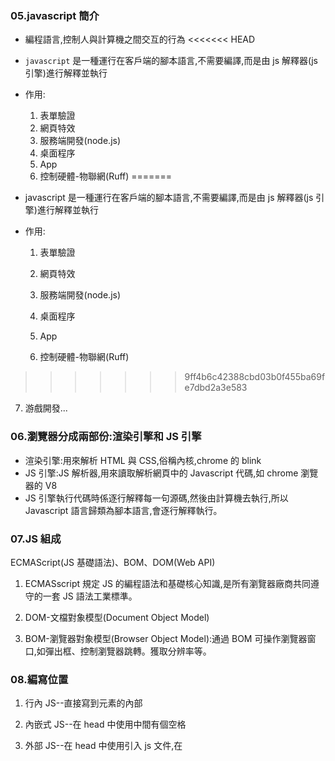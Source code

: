 ### 05.javascript 簡介

- 編程語言,控制人與計算機之間交互的行為
<<<<<<< HEAD
- `javascript` 是一種運行在客戶端的腳本語言,不需要編譯,而是由 js 解釋器(js 引擎)進行解釋並執行
- 作用: 
  1. 表單驗證 
  2. 網頁特效 
  3. 服務端開發(node.js) 
  4. 桌面程序
  5. App 
  6. 控制硬體-物聯網(Ruff) 
=======

- javascript 是一種運行在客戶端的腳本語言,不需要編譯,而是由 js 解釋器(js 引擎)進行解釋並執行

- 作用:

  1. 表單驗證

  2. 網頁特效

  3. 服務端開發(node.js)

  4. 桌面程序

  5. App

  6. 控制硬體-物聯網(Ruff)

>>>>>>> 9ff4b6c42388cbd03b0f455ba69fe7dbd2a3e583
  7. 游戲開發...

### 06.瀏覽器分成兩部份:渲染引擎和 JS 引擎

- 渲染引擎:用來解析 HTML 與 CSS,俗稱內核,chrome 的 blink
- JS 引擎:JS 解析器,用來讀取解析網頁中的 Javascript 代碼,如 chrome 瀏覽器的 V8
- JS 引擎執行代碼時係逐行解釋每一句源碼,然後由計算機去執行,所以 Javascript 語言歸類為腳本語言,會逐行解釋執行。

### 07.JS 組成

ECMAScript(JS 基礎語法)、BOM、DOM(Web API)

1. ECMASscript 規定 JS 的編程語法和基礎核心知識,是所有瀏覽器廠商共同遵守的一套 JS 語法工業標準。

2. DOM-文檔對象模型(Document Object Model)

3. BOM-瀏覽器對象模型(Browser Object Model):通過 BOM 可操作瀏覽器窗口,如彈出框、控制瀏覽器跳轉。獲取分辨率等。

### 08.編寫位置

1. 行內 JS--直接寫到元素的內部
2. 內嵌式 JS--在 head 中使用<script></script>中間有個空格

3. 外部 JS--在 head 中使用<script src="demo.js"></script>引入 js 文件,在<script>之間不可再寫代碼

### 09.注釋

    //單行注釋  ctrl+/
    /* 多行注釋 */   ctrl+shift+/

### 10.輸入輸出框

- `prompt('請輸入1-10數字')` ->輸入框
- `console.log()` ->輸出到控制台
- `alert()` ->彈出框

### 12.變量

- 變量用於存放數據的容器,通常通過變量名來獲取數據,甚至數據可以修改,本質上是程序在內存中開闢一塊用來存放數據的空間

- 使用步驟:

  1. 使用`var`聲明變量 var 變量名 ->在內存中開闢一個空間

  2. 賦值 `name=10;`

- 變量初始化:聲明變量同時賦值 `var myName=10;`

### 16.變量語法擴展

1. 更新變量:一個變量被重新賦值後,它原有的值就會被覆蓋掉,變量值會以最後一個賦值為準

2. 同時聲明多個變量:每個變量之間以逗號隔開 var age=18,myname='coca';

3. 只聲明不賦值:結果為 undefined(未定義)

4. 未聲明且不賦值:結果是報錯

5. 不聲明直接賦值:成為全局變量

### 17.變量命名規範

1. 區分大小寫,不可以數字開頭,不可使用關鍵字或保留字

2. 變量名可見名思義,以駝峰命名法開頭小寫後面單詞的首字母大寫

3. 可使用英文字母,數字、下劃線、美元符$

### 18.交換變量值

    利用空的臨時變量(temp)

### 21.數據類型簡介

- js 是一種弱類型語言,意味著不用提前聲明變量的類型,在程序運行過程中,根據等號右邊的值的類型來確認。
- js 屬於動態語言,變量的數據類型是可以變化的,相同的變量可作不同類型的轉換,以最後一個賦值為主。

### 22.數據類型分類

- 基本數據類型:Number、Boolean、String、Null、Underfined
- 複合數據類型:Object
- 八進制 --> 0~7
- 十六進制 -->0~9 a~f 0x
- 數字型的最大值 Number.MAX\*VALUE
- 數字型的最小值 Number.MIN_VALUE
- 無窮大 -->Infinity
- 無窮小 -->-Infinity
- NAN -->非數字

### 23.isNaN()

- 通常用來驗證用戶輸入值是否為數字型
- isNaN()-->用來判斷值是否為非數字
  true:是非數字
  false:是數字

### 24.字符串 String

- 加單引號或雙引號者,嵌套時外雙內單
- 轉義字符 用\開頭 ex-->\n:換行 \\:斜摃\ \b:空格 \t:tab 縮進

### 26.字符串長度與拼接

- 檢查並獲取字符串長度時,使用 length 屬性
  `ex: var str='my name is andy';`
  `console.log(str.length); //15`
- 字符串拼接:使用+進行拼接,字符串+任何類型=拼接之後的新字符串,任何數據類型與字符串相加時為字符串拼接
- "+"號口訣:數值相加,字符相連
- 變量和字符串相連的口訣-->引引加加

### 29.布林 Boolean 型

- 有兩個值:true(真)和 false(假)
- true 参與加法運算時當 1 來看、false 参與加法運算當 0 來看
- 如果一個變量聲明未赋值,就是 undefined 未定義數據類型, undefined 和數字相加,最後的结果是 NaN
- null 空值

### 30.獲取數據類型

- 使用 typeof 檢查數據類型 `console.log(typeof null) //object`
- 使用 prompt()取出來的值是字符串類型,如要數值運算時需執行數據類型轉換

### 31.字面量(常量、常數)

字面量:固定值的表示法

- 數字字面量:8,9,10
- 字符串字面量:'程序員','前端'
- 布林字面量:true、false

### 32.數據類型轉換:將一種數據類型的變量轉換成另一種數據類型,方便後續操作使用

- 轉成字符串類型

  1. toString()-->變量.toString()

  2. String()-->函數 String(變量)

  3. 加號拼接字符串-->變量+''(空字符串)-->隱式轉換

- 轉成數值類型

  1. parseInt(變量) (函數)-->將 string 類型轉成整數數值類型(取整,不會四捨五入進位,由左往右取,遇非數值時就停止)

  2. parseFloat(string) (函數)-->將 string 類型轉成整數或浮點數數值類型(取整或取小數點)

  3. Number(變量)強制類型轉換 (函數)-->將 string 類型轉成數值類型

  4. js 隠式轉換(- \* /)-->利用運算式進行隠式轉換為數值 (-0 \_1 /1)

  - `console.log('12' - 0); // 12`
  - `console.log('123' - '120');`
  - `console.log('123' * 1);`

- 轉成 Boolean()
  使用 Boolean()函數,'' 0 NaN null undefind -->均轉成 false 其餘值均轉成 true

### 38.解釋型語言與編譯型語言

Java 為編譯型語言,會整個編譯後產生新的文件;Javascript 為解釋型語言,逐行解釋並立即執行

### 42.運算符(操作符):用來實現賦值、比較和執行算運算等功能的符號

- 包括算術 比較 邏輯 賦值 遞增(減)
- 不要直接使用浮點數作為比較判斷是否相等-->浮點數會有精確度問題
- 整除-->使用%取餘

### 43-47.表逹式與返回值

- 表逹式:由數字,運算符,變量等組成的式子
- 返回值:將右邉表逹式運算結果返回給左邉的變量,所有表逹式均會有一個結果返回給我們,稱之為返回值

### 44.遞增遞減

- ++變量-->前置自增(先自增,後返回值)
- 變量++-->後置自增(先返回原值,後自增)
- 前置自增和後置自增如果單獨使用時,效果相同

### 48.比較(關係)運算符

- 會返回布林值(true false)
  - '='賦值,將右邊給左邊
  - '=='判斷是否相等-->會轉換類型,只要求值是否相等
  - '==='全等-->不會轉換類型,包含值和類型是否全都相同

### 49.邏輯運算符

- 也是會返回布林值(true false)
  &&'與'-->and-->找 false(只要為第一個表逹式返回值為 false 時即返回 false,如為 true 再進行第二個表逹式判斷)
  ||'或'-->or -->找 true (只要為第一個表逹式返回值為 true 時即返回 true,如為 false 再進行第二個表逹式判斷)
  ! '非'-->not-->取反

### 51.52.短路運算(邏輯中斷)

- 從左到右判斷,邏輯中斷會影響程序運行結果
<<<<<<< HEAD
- && 邏輯與(找 false):
    表逹式 1 && 表逹式 2
    如果表逹式 1 為 true,則返回表逹式 2
    如果表逹式 1 為 false,則返回表逹式 1(表逹式 2 不會再進行判斷)
- || 邏輯或(找 true):
    表逹式 1 || 表逹式 2
    如果表逹式 1 為 true,則返回表逹式 1(表逹式 2 不會再進行判斷)
    如果表逹式 1 為 false,則返回表逹式 2
=======
  1. && 邏輯與(找 false):
     表逹式 1 && 表逹式 2
     如果表逹式 1 為 true,則返回表逹式 2
     如果表逹式 1 為 false,則返回表逹式 1(表逹式 2 不會再進行判斷)
  2. || 邏輯或(找 true):
     表逹式 1 || 表逹式 2
     如果表逹式 1 為 true,則返回表逹式 1(表逹式 2 不會再進行判斷)
     如果表逹式 1 為 false,則返回表逹式 2
>>>>>>> 9ff4b6c42388cbd03b0f455ba69fe7dbd2a3e583

### 53.賦值運算符

- `num++ -->num = num + 1 `後自增 1
- `num += 2 -->num = num + 2` 每次自増 2
- `num += 5 -->num = num + 5` 每次自増 5
- `num \= 3 -->num = num \ 3`

### 54.運算符優先級

- () -> 一元運算符 -> 算術 -> 關係 -> 相等 -> 邏輯 -> 賦值 -> 逗號
- 一元運算符中的邏輯非優先級很高
- 邏輯與比邏輯或的優先級高

### 55.流程控制:控制代碼按照什麼結構順序執行

- 三種-順序結構、分支結構、循環結構
<<<<<<< HEAD
  - 1.順序結構:程序會按照代碼的先後順序,依次執行。
  - 2.分支結構:由上到下執行代碼過程中,根據不同的條件,執行不同的路徑代碼,而得到不同的結果。
    - if 語句,switch 語句-->根據不同的條件,執行不同的路徑代碼(執行代碼多選一的過程),從而得到不同的結果
      
      ```js
      if (條件表逹式){
      	執行語句
      } 
      ```
      
      // 條件為 true-->執行語句 條件為 false-->不執行語句,並跳出 if 執行後面的代碼
      
      // 條件為 true-->執行語句 條件為 false-->不執行語句,並跳出 if 執行後面的代碼

### 59.if else 語句雙分支(二選一)

```js
if (條件表逹式){
	執行語句 1
} else{
	執行語句 2
}

```

如果條件表逹式為 true,則執行語句 1,如為 false 則執行語句 2,在這個雙分支語句最終只能有一個語句被執行
=======
  1. 順序結構:程序會按照代碼的先後順序,依次執行。

  2. 分支結構:由上到下執行代碼過程中,根據不同的條件,執行不同的路徑代碼,而得到不同的結果。

  3. if 語句,switch 語句-->根據不同的條件,執行不同的路徑代碼(執行代碼多選一的過程),從而得到不同的結果

     ```javascript
     if (條件表逹式){
     執行語句
     }
     // 條件為 true-->執行語句 條件為 false-->不執行語句,並跳出 if 執行後面的代碼
     ```

### 59.if else 語句雙分支(二選一)

```javascript
if (條件表逹式){
	執行語句 1
} else{
 	執行語句 2
}
// 如果條件表逹式為 true,則執行語句 1,如為 false 則執行語句 2,在這個雙分支語句最終只能有一個語句被執行
```


>>>>>>> 9ff4b6c42388cbd03b0f455ba69fe7dbd2a3e583

### 60.潤年與平年判斷

能被 4 整除且不能整除 100 者為潤年,或能被 400 整除的就是潤年

<<<<<<< HEAD
```js
=======
```javascript
>>>>>>> 9ff4b6c42388cbd03b0f455ba69fe7dbd2a3e583
var year =prompt('請輸入判斷年份');
if (year % 4 == 0 && year % 100 != 0 || year % 400 == 0){
	alert('你輸入的年份是潤年');
} else{
	alert('你輸入的年份是平年');
}
```
<<<<<<< HEAD


=======
>>>>>>> 9ff4b6c42388cbd03b0f455ba69fe7dbd2a3e583

### 61.if else if(多分支語句)(多選 1)

多分支語句,就是利用多個條件來選擇不同的語句執行,為多選 1 的過程

<<<<<<< HEAD
```js
if (條件表逹式 1){
	執行語句 1
} else if(條件表逹式 2) {
	執行語句 2
} else if(條件表逹式 3) {
	執行語句 3
....
} else {
=======
```javascript
if (條件表逹式 1){
	執行語句 1
}else if(條件表逹式 2) {
	執行語句 2
}else if(條件表逹式 3) {
	執行語句 3
....
}else{
>>>>>>> 9ff4b6c42388cbd03b0f455ba69fe7dbd2a3e583
	執行語句 n
}
```

<<<<<<< HEAD
1. 如果條件表逹式 1 成立則執行語句 1,執行完畢後退出整個 if 分支語句 
2. 如果條件表逹式 1 不成立時,則判斷條件表逹式 2,滿足則執行語句 2,以此類推 
3. 如果所有條件均不滿足都不成立時,則執行 else 內的語句
4. <<注意>> 
    - 多分支語句是多選 1,最後只能有一個語句被執行
    - else if 內的條件理論上可以任意多個的
    - else if 中間有個空格 4.最後使用 else 結束

} 1.如果條件表逹式 1 成立則執行語句 1,執行完畢後退出整個 if 分支語句 2.如果條件表逹式 1 不成立時,則判斷條件表逹式 2,滿足則執行語句 2,以此類推 3.如果所有條件均不滿足都不成立時,則執行 else 內的語句
<<注意>> 1.多分支語句是多選 1,最後只能有一個語句被執行
2.else if 內的條件理論上可以任意多個的
3.else if 中間有個空格 4.最後使用 else 結束
=======


1. 如果條件表逹式 1 成立則執行語句 1,執行完畢後退出整個 if 分支語句 2.如果條件表逹式 1 不成立時,則判斷條件表逹式 

2. 滿足則執行語句 2,以此類推 3.如果所有條件均不滿足都不成立時,則執行 else 內的語句
3. < 注意 > 
   1. 多分支語句是多選 1,最後只能有一個語句被執行
   2. else if 內的條件理論上可以任意多個的
   3. else if 中間有個空格 4.最後使用 else 結束
>>>>>>> 9ff4b6c42388cbd03b0f455ba69fe7dbd2a3e583

### 63.三元表逹式(二選一)

- 語法結構:  
  `條件表逹式 ? 表逹式1 : 表逹式2`
- 如果條件表逹式成立時,則返回表逹式 1 的值,否則返回表逹式 2 的值,意即為二選一的 if else 簡寫版
  最後將返回值賦值給一個變量即可。

### 64.數字補 0 案例

如果用戶輸入的數字小於 10,則在前面補 0,如果大於 10,則不補 0

`var time = prompt('用戶輸入的 0-59 數字:');`
`		var result = time<10 ? '0'+time : time;`

### 65.66.switch 語句(匹配選項)也是多分支語句,可實現多選 1 效果

- 針對變量設置一系列的特定值選項時使用 switch 語句實現多選一,switch(轉換、開關) case(選項),主要利用表逹式的值和 case 後的值相匹配,如匹配成立,就執行 case 的語句,如果未匹配上,則繼續下面的 case 的值匹配,如果都没有匹配上則執行 default 內的語句

- 語法結構:
  
<<<<<<< HEAD
  ```js
  switch(表逹式){
  	case 值 1:
  	執行語句 1;
  	break; //退出語句
  case 值 2:
  	執行語句 2;
  	break;
  	...
  default:
	最後的語句;  
   }
  ```
  
  
  
- 注意事項
  1. 通常表達式為一變量
  2. 表逹式的值和`case`後面的值相匹配時,要求需全等(===),包含值和類型均需一致,如果都没匹配上,則執行 `default`後面的語句
  3. 如果`case`後面未加`break`,則不會退出`switch`,會繼續下一個`case`
=======
- ```
  switch(表逹式){
  	case 值 1:
  		執行語句 1;
  		break; //退出語句
  	case 值 2:
  		執行語句 2;
  		break;
  	...
  	default:
  	最後的語句;  
   }
```
  
- 注意事項

  1. 通常表達式為一變量

  - 2.表逹式的值和`case`後面的值相匹配時,要求需全等(===),包含值和類型均需一致,如果都没匹配上,則執行 `default`後面的語句
  - 3.如果`case`後面未加`break`,則不會退出`switch`,會繼續下一個`case`
>>>>>>> 9ff4b6c42388cbd03b0f455ba69fe7dbd2a3e583

### 68.if else if 與 switch 區別(多選一)

1. 一般情況下,兩個語句可相互替換使用。
2. 確定值(固定值)時使用 switch;而用於判斷或範圍值較大時使用 if else if 語句。
3. switch 語句進行條件判斷後直接執行到程序的條件語句,效率較高,if else if 語句則有幾個條件,就得判斷多少次,效率較低。
4. 分支較少時,使用 if else 的執行效率較 switch 高一些。
5. 分支較多時,switch 語句的執行效率比較高,且結構更清晰。

### 69.循環語句 -區分為三個

1. for 循環
2. while 循環
3. do while 循環

### 70.循環的目的:可以重覆執行某些語句

    在程序中,一組被重復執行的語句稱為循環體,能否繼續重復執行,取決於循環的終止條件,由循環體及循環的終止條件組成的語句,稱為循環語句。

### 71.循環語句(包含循環體(重覆執行的語句)及終止條件)

- for 循環用來重復執行某些代碼,通常與計數有關。

- 語法結構:
  
  ```js
  for (初始化變量;條件表逹式;操作表逹式){
  	循環體
  }
  ```
  
  
  
- 注意事項:
  1. 初始化變量就是用`var` 聲明一個變量,通常作為計數器使用,只會執行 1 次。
  2. 條件表逹式就是用來決定每次循環是否繼續執行(終止條件)。
  3. 操作表逹式是每次循環最後執行的代碼,通常用來更新計數器變量(遞增或遞減)(計數器更新)
<<<<<<< HEAD
      `for(var i = 0 ; i < 5 ; i++){ console.log('hello'); }`
  
=======
     `for(var i = 0 ; i < 5 ; i++){ console.log('hello'); }`
>>>>>>> 9ff4b6c42388cbd03b0f455ba69fe7dbd2a3e583
- 執行過程:
  1. 首先執行計數器變量`var i=1`(初始化變量,只執行 1 次) i index
  2. 判斷 i 的值是否滿足`i<=100`條件,如果滿足條件,則執行循環體,不滿足條件則退出循環體
  3. 執行`i++`(自增)
  4. 第二輪接著執行判斷 i 的值是否滿足`i<=100`條件,如果滿足條件,則執行循環體,不滿足條件則退出循環體

### 73.斷點調試

F12-->source-->設置斷點-->更新-->F11 下一步

### 75.for 循環重覆執行不同的代碼,因為有計數器變量 i 存在,每次循環值 i 都會變化

### 81.雙重 for 循環

<<<<<<< HEAD
```js
for(外層初始化變量;外層條件表逹式;外層操作表逹式){
	for(內層初始化變量;內層條件表逹式;內層操作表逹式){
		執行語句;
	}
}
```

 -

將內層循環當作是外層循環的執行語句 -外層循環循環一次,內層循環執行全部,外層循環控制行數,內層循環控制列數(\*個數)

### 86.for 循環小結

1. for 循環可重復執行某些相同代碼。 
2. 因為有計數器存在,for 循環可重復執行些許不同的代碼。
3. for 循環可重復執行某些操作,ex:累加操作。 
4. 雙重 for 循環,外層 for 循環執行循環一次,內層 for 循環執行全部

### 87.while

```js
初始化變量
while(條件表逹式){
	循環體
	操作表逹式(更新計數器,防止死循環)
}
```

1. 當條件表逹式為 true 時執行循環體,否則退出循環
2. 如無操作表逹式時,會使整個循環成為死循環
=======
```javascript
for (外層初始化變量; 外層條件表逹式; 外層操作表逹式) {
  for (內層初始化變量; 內層條件表逹式; 內層操作表逹式) {
    執行語句;
  }
}
```

// 將內層循環當作是外層循環的執行語句 -外層循環循環一次,內層循環執行全部,外層循環控制行數,內層循環控制列數(\*個數)

### 86.for 循環小結

1.for 循環可重復執行某些相同代碼。

2.因為有計數器存在,for 循環可重復執行些許不同的代碼。

3.for 循環可重復執行某些操作,ex:累加操作。

4.雙重 for 循環,外層 for 循環執行循環一次,內層 for 循環執行全部

### 87.while

```javascript
初始化變量;
while (條件表逹式) {
  循環體;
  操作表逹式(更新計數器, 防止死循環);
}
```

當條件表逹式為 true 時執行循環體,否則退出循環
如無操作表逹式時,會使整個循環成為死循環
>>>>>>> 9ff4b6c42388cbd03b0f455ba69fe7dbd2a3e583

### 89.do while

do while 是 while 的變形,該循環會先執行一次循環體,然後再對條件表逹式進行判斷,如為 true 則
重復執行循環體,否則退出循環

```js
初始化變量

```javascript
do {
<<<<<<< HEAD
	循環體	
	操作表逹式
} while (條件表逹式)
```

do while 與 while 最大不同在於 do while 會先執行一次循環體再進行條件判斷,如果條件表達式結果為 true,則繼續執行循環體,否則退出循環體

=======
  循環體;
  操作表逹式;
} while (條件表逹式);
```

>>>>>>> 9ff4b6c42388cbd03b0f455ba69fe7dbd2a3e583
do while 與 while 最大不同在於 do while 會先執行一次循環體再進行條件判斷,如果條件表達式結果為 true,則繼續執行循環體,否則退出循環體

### 91.循環小結

<<<<<<< HEAD
1. 三者之間可相互替代使用
2. 用來計次數與數字相關者,使用 for
3. 較複雜的條件判斷時使用 while 或 do while
4. while 和 do while 執行順序不同,while 先判斷後執行,do...while 先執行一次循環體,再判斷條件

### 92.continue

- continue 關鍵字,立即跳過本次循環(當前該次的循環),繼續執行剩餘次數的循環
    EX:求 1~100 之間,除了能被 7 整除之外的整數和?
=======
1.三者之間可相互替代使用

2.用來計次數與數字相關者,使用 for

3.較複雜的條件判斷時使用 while 或 do while

4.while 和 do while 執行順序不同,while 先判斷後執行,do...while 先執行一次循環體,再判斷條件

### 92.continue

continue 關鍵字,立即跳過本次循環(當前該次的循環),繼續執行剩餘次數的循環
EX:求 1-100 之間,除了能被 7 整除之外的整數和?
>>>>>>> 9ff4b6c42388cbd03b0f455ba69fe7dbd2a3e583

### 93.break

- break 關鍵字用於立即退出整個循環,剩餘的循環不再執行


### 94.標識符命名規範

- 變量的名稱一般使用名詞,函數的名稱使用動詞


### 97.數組 array

<<<<<<< HEAD
1. 定義:一組數據的集合,每個數據稱為元素,可存放任意數據類型的元素,將一組數據存儲在一個變量下的一種模式,相較以往一個變量只存一個值的情況,更廣泛應用。 
2. 創建數組:
    - 使用 new 關鍵字創建數組:
        var 數組名 = new Array();	--> 創建一個空的數組
        var arr = new Array(2);		--> 表示創建一個長度為 2 的新數組,內含 2 個空的數組元素
        var arr = new Array(2,3);	 --> 表示創建一個新數組,數組元素為 2,3
    - 使用數組字面量創建數組:
        var 數組名 = []      --> 元素之間以,逗號隔開,元素可以是任意數據類型
        var arr=[1,2,3,4]   --> 創建數組並賦值稱為數組的初始化

### 98.獲取數組元素

- 格式: 數組名[索引號],索引號從 0 開始

- 透過數組元素的索引值(從 0 開始) ex:cosole.log(arr[0])獲取 arr 數組索引值為 0 的值,如無該索引值,則會返回 undefined。

### 99.遍歷數組

- 所謂遍歷就是把數組中的每個元素從頭到尾都訪問一遍,就是獲取數組中所有元素,方法--利用 for 循環:

```js
for (var i = 0 ; i < arr.length ; i++){
	console.log(arr[i]);	
}
```

i 為計數器,當索引值使用,索引值從 0 開始,所以 i=0, 數組長度 length=最大索引值+1 ,所以 `i< arr.length`,arr[i]表示數組元素中第 i 個元素

### 100.數組長度 length

- 數組長度`arr.length` 是數組的元素個數,可利用 `arr.length` 動態監測數組元素個數,`arr[i]`就是數組元素中第 i 個數組元素
- 數組索引號從 0 開始,最後一個元素的索引號是`arr.length-1`

### 102.求數組中的最大值 

1. 先聲明一個保存最大元素的變量`max`,默認最大值可以取數組中的第一個元素 
2. 遍歷數組,將數組中的每個元素與` max `作比較,如果數組元素大於` max`,就把這個元素存放到 `max`,否則繼續下一輪比較 
3. 最後輸出 `max` 即可得到最大值

### 104. 新增數組元素 

1. 透過修改 length 長度來實現數組擴展,如未賦值則為 undefined 
2. 透過修改數組索引值方式,如要向數組最後一個位置添加一個元素時,可使用  
    - 數組名[數組名.length]=值
    - 特別注意:不可以直接給數組名賦值,否則會覆蓋掉原數組元素。 

### 105.利用 for 循環追加數組元素 

1. 聲明一個空的數組 arr 

2. 利用 for 循環中的計數器 i 作為數組元素存入 

3. 因為數組的索引號是從 0 開始,因此計數器從 0 開始,但存入的數組元素要+1。

    ```javascript
    var arr = [];
    for (var i = 0 ; i < 100 ; i++){
    	arr[i] = i + 1;   //不要直接給數組名直接賦值,否則會替換掉所有元素
    } 
    ```



### 106.篩選數組方法1 

1. 先聲明一個新的數組`newArr`用來存放新的數據 
2. 遍歷原來的數組,並找出大於等於 10 的元素 
3. 將篩選出來的元素追加到新數組中,由於新數組的索引號從 0 開始可利用新的變量(j=0)將篩選出來的元素追加到新數組中 

### 107.篩選數組方法 2
利用 `newArr.length`,由於`newArr`新數組的索引號從 0 開始,依次遞增,所以`newArr[newArr.length]=arr[i]`

```js
var arr=[2,4,33,222,3,32,44];
var newArr=[];
for (var i = 0 ; i < arr.length ; i++){
  if (arr[i] >= 10){
=======
- 1.定義:一組數據的集合,每個數據稱為元素,可存放任意數據類型的元素,將一組數據存儲在一個變量下的一種模式,相較以往一個變量
  只存一個值的情況,更廣泛應用。 2.創建數組:
  (1)使用 new 關鍵字創建數組:
  var 數組名 = new Array();-->創建一個空的數組
  var arr = new Array(2);-->表示創建一個長度為 2 的新數組,內含 2 個空的數組元素
  var arr = new Array(2,3);-->表示創建一個新數組,數組元素為 2,3
  (2)使用數組字面量創建數組:
  var 數組名 = [] 元素之間以,逗號隔開,元素可以是任意數據類型
  var arr=[1,2,3,4] 創建數組並賦值稱為數組的初始化

### 98.獲取數組元素

`格式: 數組名[索引號]`,索引號從 0 開始
透過數組元素的索引值(從 0 開始) ex:cosole.log(arr[0])獲取 arr 數組索引值為 0 的值,如無該索引值,則會返回 undefined。

### 99.遍歷數組

所謂遍歷就是把數組中的每個元素從頭到尾都訪問一遍,就是獲取數組中所有元素,方法--利用 for 循環:

```javascript
for (var i = 0; i < arr.length; i++) {
  console.log(arr[i]);
}
```

i 為計數器,當索引值使用,索引值從 0 開始,所以 i=0, 數組長度 length=最大索引值+1 ,所以 i< arr.length
arr[i]表示數組元素中第 i 個元素

### 100.數組長度 length

數組長度 arr.length 是數組的元素個數,可利用 arr.length 動態監測數組元素個數,arr[i]就是數組元素中第 i 個數組元素
數組索引號從 0 開始,最後一個元素的索引號是 arr.length-1

### 102.求數組中的最大值

1.先聲明一個保存最大元素的變量 max,默認最大值可以取數組中的第一個元素

2.遍歷數組,將數組中的每個元素與 max 作比較,如果數組元素大於 max,就把這個元素存放到 max,否則繼續下一輪比較

3.最後輸出 max 即可得到最大值

### 104.新增數組元素

1.透過修改 length 長度來實現數組擴展,如未賦值則為 undefined

2.透過修改數組索引值方式,如要向數組最後一個位置添加一個元素時,可使用--> 數組名[數組名.length]=值
特別注意:不可以直接給數組名賦值,否則會覆蓋掉原數組元素。

### 105.利用 for 循環追加數組元素

1.聲明一個空的數組 arr

2.利用 for 循環中的計數器 i 作為數組元素存入

3.因為數組的索引號是從 0 開始,因此計數器從 0 開始,但存入的數組元素要+1。

```javascript
var arr = [];
for (var i = 0; i < arr.length; i++) {
  arr[i] = i + 1; //不要直接給數組名直接賦值,否則會替換掉所有元素
}
```

### 106.篩選數組方法 1

1.先聲明一個新的數組 newArr 用來存放新的數據

2.遍歷原來的數組,並找出大於等於 10 的元素

3.將篩選出來的元素追加到新數組中,由於新數組的索引號從 0 開始可利用新的變量(j=0)將篩選出來的元素追加到新數組中

### 107.篩選數組方法 2

利用 newArr.length,由於 newArr 新數組的索引號從 0 開始,依次遞增,所以 newArr[newArr.length]=arr[i] 108.數組去重(簡易版)

```javascript
var arr = [2, 4, 0, 55, 33, 23, 0, 6];
var newArr = [];
for (var i = 0; i < arr.length; i++) {
  if (arr[i] != 0) {
>>>>>>> 9ff4b6c42388cbd03b0f455ba69fe7dbd2a3e583
    newArr[newArr.length] = arr[i];
  }
}
```

<<<<<<< HEAD


### 108.數組去重(簡易版)
```js
var arr=[2,4,0,55,33,23,0,6];
var newArr=[];
for (var i = 0;i<arr.length;i++){
	if (arr[i] != 0){  //將數組中元素為0的元素去掉保留非0元素
	newArr[newArr.length]=arr[i];
	}
}
console.log(newArr); 
```



=======
`console.log(newArr);`

### 109.翻轉數組:即是將數組元素的順序作一反過來存放

1.先聲明一個新數組 newArr

2.將舊數組中最後一個取出來(arr.length-1),賦值給新數組索引號為 0 的元素(newArr.length)

3.依次採取遞減方法獲取

```javascript
var arr = [2, 5, 6, 7, 44, 3, 9];
var newArr = [];
for (var i = arr.length - 1; i >= 0; i--) {
  newArr(newArr.length) = arr[i];
}
```

`console.log(newArr);`

### 110.數組排序(冒泡排序):

一次比較兩個元素,如果順序錯誤就將順序作一交換位置
交換位置時需利用一個臨時變量 111.冒泡排序:是一種排序算法,把一系列的數據按照一定的順序進行排序顯示(由大到小或由小到大)
作用原理:一次比較兩個元素,如果順序錯誤,就將他們的順序交換,依次比較完後再比較第二輪,第三輪...等
第一輪交換 4 次
第二輪交換 3 次
第三輪交換 2 次
第四輪交換 1 次
結論:外層 for 循環處理輪數(5 個數字共需交換 4 輪),內層 for 循環處理每輪交換的次數(就是數組長度-1),但次數是從 0 開始,所以`arr.length-i-1`

```javascript
var arr = [5, 4, 3, 2, 1];
for (var i = 0; i <= arr.length - 1; i++) {
  //外層循環管輪數
  for (var j = 0; j <= arr.length - i - 1; j++) {
    //內層循環管每輪交換的次數
    if (arr[j] > arr[j + 1]) {
      //先判斷前後兩個數據的大小,假如第一個數大於第二個數時,則兩個數的位置交換
      var temp = arr[j]; //交換位置先聲明一個臨時變量,且將大的數賦值給臨時變量
      arr[j] = arr[j + 1]; //第二個數賦值給第一個數
      arr[j + 1] = temp; //再將臨時變量賦值給第二個數
    }
  }
}
```

### 114.函數概念

JS 中的函數就是將一段可被重復調用執行的代碼塊封裝起來,日後僅需調用該函數即可,使用函數的目的就是讓大量代碼可重復使用

### 115 函數使用

兩大步驟:1.聲明函數 2.調用函數 1.聲明函數方法:
function 函數名(){
函數體
}
(1)使用 function 關鍵字聲明函數,全部小寫
(2)函數是為了做某件事情,函數名一般是動詞
(3)函數不調用自己不執行-->口訣 2.調用函數:函數名()
函數封裝就好像是快遞打包,將一些具有功能的代碼塊打包到函數中,方便日後執行

### 117 函數參數:實現函數執行重復不同的代碼

函數的參數可以有,也可以没有,個數不限 1.形參:形式上的參數,函數定義時傳遞的參數,類似聲明一個變量,準備接收實參傳過來的值(相當於賦值),可看做是不用聲明的變量 2.實參:實際的參數值,函數調用時把實際要參與計算或顯示的值傳遞給形參
function 函數名(形參 1,形參 2...){
>>>>>>> 9ff4b6c42388cbd03b0f455ba69fe7dbd2a3e583

### 109.翻轉數組:

即是將數組元素的順序作一反過來存放 

1. 先聲明一個新數組 newArr 
2. 將舊數組中最後一個取出來(arr.length-1),賦值給新數組索引號為 0 的元素(newArr.length) 
3. 依次採取遞減方法獲取
    var arr=[2,5,6,7,44,3,9];
    var newArr=[];
    for (var i = arr.length - 1;i >= 0;i--){
    newArr(newArr.length)=arr[i];
    }
    console.log(newArr); 110.數組排序(冒泡排序):
    一次比較兩個元素,如果順序錯誤就將順序作一交換位置
    交換位置時需利用一個臨時變量 

### 111.冒泡排序:

1. 意義:是一種排序算法,把一系列的數據按照一定的順序進行排序顯示(由大到小或由小到大)

2. 作用原理:一次比較兩個元素,如果順序錯誤,就將他們的順序交換,依次比較完後再比較第二輪,第三輪...等
    第一輪交換 4 次
    第二輪交換 3 次
    第三輪交換 2 次
    第四輪交換 1 次

3. 結論:外層 for 循環處理輪數(5 個數字共需交換 4 輪),內層 for 循環處理每輪交換的次數(就是數組長度-1),但次數是從 0 開始,所以``arr.length-i-1`

    ```js
    var arr=[5,4,3,2,1];
    for (var i = 0;i <= arr.length-1;i++){ //外層循環管輪數
    	for (var j = 0; j <= arr.length-i-1;j++){ //內層循環管每輪交換的次數
    		if (arr[j]>arr[j+1]){ //先判斷前後兩個數據的大小,假如第一個數大於第二個數時,則兩個數的位置交換
    		var temp = arr[j]; //交換位置先聲明一個臨時變量,且將大的數賦值給臨時變量
    		arr[j] = arr[j+1]; //第二個數賦值給第一個數
    		arr[j+1] = temp; //再將臨時變量賦值給第二個數
    		}
    	}
    }
    ```

    

### 114.函數概念

- JS 中的函數就是將一段可被重復調用執行的代碼塊封裝起來,日後僅需調用該函數即可
- 使用函數的目的就是讓大量代碼可重復使用

### 115 函數使用

兩大步驟:1.聲明函數 2.調用函數 

<<<<<<< HEAD
1. 聲明函數方法:
   
   ```js
   function 函數名(){
   		函數體
   }
   ```
   
   - 使用 function 關鍵字聲明函數,全部小寫
   - 函數是為了做某件事情,函數名一般是動詞
   - **函數不調用,自己不執行**-->口訣 

2. 調用函數:函數名()
    函數封裝就好像是快遞打包,將一些具有功能的代碼塊打包到函數中,方便日後執行

### 117 .函數參數:實現函數執行重復不同的代碼

- 函數的參數可以有,也可以没有,個數不限

    1. 形參:形式上的參數,函數定義時傳遞的參數,類似聲明一個變量,準備接收實參傳過來的值(相當於賦值),可看做是不用聲明的變量 

    2. 實參:實際的參數值,函數調用時把實際要參與計算或顯示的值傳遞給形參
       
    ```js
        function 函數名(形參1,形參2...){
        	代碼塊
        }
        函數名(實參1,實參2...);
    ```
    
    ​    

-  調用函數時,函數名(實參1,實參2...)

-  參數的作用:在函數內部某些值不固定時,可通過參數在調用函數時傳遞不同的值進去

### 118. 求任意兩個數的和

```js
=======
### 118 求任意兩個數的和

>>>>>>> 9ff4b6c42388cbd03b0f455ba69fe7dbd2a3e583
function getSum1(num1,num2){
	console.log(num1+num2);
}
<<<<<<< HEAD
getSum1(3,5); //8
```

### 119. 函數參數個數匹配 

1. 實參個數>形參個數-->多餘部份會被省略 
2. 實參個數<形參個數-->形參可視為不用聲明的變量,如形參未賦值時結果是 undefined
    請注意形參個數=實參個數才對

### 120.函數返回值

1. 函數只是實現某種功能,最終的結果需要返回給函數的調用者,函數名(),而這是通過 return 來實現的

```js
=======
getSum1(3,5);//8
求任意兩個數之間的和

### 119.函數參數個數匹配

- 1.實參個數>形參個數-->多餘部份會被省略
- 2.實參個數<形參個數-->形參可視為不用聲明的變量,如形參未賦值時結果是 undefined
  請注意形參個數=實參個數才對

### 120.函數返回值

>>>>>>> 9ff4b6c42388cbd03b0f455ba69fe7dbd2a3e583
function 函數名(){
	return 需要返回的結果;
}
函數名()
<<<<<<< HEAD
```

2. 函數只要遇到 return 時就會把後面的結果返回給函數的調用者,意即函數名()=return 後面的結果,我們可以將函數調用的執行結果賦值給一個變量保存起來,如需輸出,則僅需輸出該變量即可。

```js
=======
(1)函數只是實現某種功能,最終的結果需要返回給函數的調用者,函數名(),而這是通過 return 來實現的
(2)函數只要遇到 return 時就會把後面的結果返回給函數的調用者,意即函數名()=return 後面的結果,我們可以將函數調用的執行結果賦值給一個變量保存起來,如需輸出,則僅需輸出該變量即可。
>>>>>>> 9ff4b6c42388cbd03b0f455ba69fe7dbd2a3e583
function getSum(num1,num2){
	return num1+num2;
}
var result = getSum(10,20);
console.log(result); 
```



### 121.利用函數求任意兩個數的最大值

```js
function getMax(num1,num2){
	if(num1>num2){
		return num1;
	} else {
		return num2;
	}
	return num1 > num2 ? num1 : num2; //三元表逹式
}
console.log(getMax(3,5));
```

### 122.利用函數求數組的最大值

```js
function getArrMax(arr){
	var max = arr[0];
	for (var i = 1 ; i <= arr.length ; i++){
		max = arr[i];
	}
	return max;
}
var re = getArrMax([4,2,44,33,55,1,3]);
console.log(re); //實際開發中,經常使用一個變量來接收函數的返回結果,使用上會更簡單
<<<<<<< HEAD
```



### 123. 使用 return 注意事項

1. return 是終止函數,所以 return 後面的代碼不會被執行
2. return 只能返回一個值,如有逗號隔開多個值時,只會返回最後一個值 
3. 如需多個值可考慮使用數組形式 
4. 函數如果有 return,則返回 return 後面的值,如果没有 return 時,則會返回 undefined

### 124.break、continue、return 的區別

1. break:結束當前的循環體
2. continue:跳出本次循環,繼續執行下次循環
3. return:不僅可以退出循環,還可返回 return 後面的值,並退出整個函數

### 126.arguments 的使用

- 不確定有多少個參數傳遞時，可使用 arguments 來獲取

- arguments 是當前函數的一個內置對象，所有函數中都內建了一個 arguments 對象，`arguments`對象中存儲了傳遞所有實參。

- arguments 展示形式是一個偽數組(並不是真正意義上的數組),因此可遍歷,特點: 

    1. 具有數組的 length 屬性 `arguments.length`

    2. 按照索引方式儲存數據 

    3. 但不具有真數組 push()、pop()等方法-->與一般數組不同之處 

    4. 可依數組方式遍歷 arguments 

    5. 只有函數才有 arguments 對象，且每個函數都內建 arguments 對象，如此,可以不用刻意定義相對的形參來接收實參所傳遞過來的值

        ```js
        function fn(){
        	for (var i = 0;i < arguments.length;i++){
        		console.log(arguments[i]);
        	}
        }
        fn(1,2,3,4,5,5);
        ```

        

### 127.arguments 的使用:

利用函數求任意個數的最大值

```js
=======

### 123.使用 return 注意事項

1.return 是終止函數,所以 return 後面的代碼不會被執行
2.return 只能返回一個值,如有逗號隔開多個值時,只會返回最後一個值 3.如需多個值可考慮使用數組形式 4.函數如果有 return,則返回 return 後面的值,如果没有 return 時,則會返回 undefined

### 124break、continue、return 的區別

break:結東當前的循環體
continue:跳出本次循環,繼續執行下次循環
return:不僅可以退出循環,還可返回 return 後面的值,並退出整個函數

### 126.arguments 的使用

不確定有多少個參數傳遞時,可使用 arguments 來獲取,arguments 是當前函數的一個內置對象,所有函數中都內建了一個 arguments 對象,arguments 對象中存儲了傳遞所有實參。arguments 展示形式是一個偽數組(並不是真正意義上的數組),因此可遍歷,特點: 1.具有數組的 length 屬性 2.按照索引方式儲存數據 3.不具有真數組 push()、pop()等方法-->與一般數組不同之處 4.可以依數組方式遍歷 arguments 5.只有函數才有 arguments 對象,且每個函數都內建 arguments 對象,如此,可以不用刻意定義相對的形參來接收實參所傳遞過來的值
function fn(){
for (var i=0;i<arguments.length;i++){
console.log(arguments[i]);
}
}
fn(1,2,3,4,5,5);
127.arguments 的使用:利用函數求任意個數的最大值
>>>>>>> 9ff4b6c42388cbd03b0f455ba69fe7dbd2a3e583
function getMax(){
	var max=arguments[0];
	for (var i=1;i<arguments.length;i++){
		if(arguments[i]>max){
			max=arguments[i];
		}
	}
	return max;
}
console.log(getMax(1,2,3));
console.log(getMax(14,52,3,2,54));
console.log(getMax(13,1,2,33,22,542,122));
```

###  129.函數冒泡排序

利用函數封裝方式對數組冒泡排序

```js
function sort(arr){
	for (var i=0;i<arr.length-1;i++){
		for (var j=0;j<arr.lenth-i-1;j++){
			if (arr[j]>arr[j+1]){
					var temp=arr[j];
					arr[j]=arr[j+1];
					arr[j+1]=temp;
			}
		}
	}
	return arr;
}
var arr1=sort([1,3,5,7,8]);
console.log(arr1);
var arr2=sort([11,23,445,27,38,21,334]);
console.log(arr2); 
```



### 130.函數閏年判斷

利用函數封裝判斷是否是閏年,如果是閏年返回 true,如果是平年則返回 false

```js
function isYear(year){
	var flag = false;
	if (year % 4 == 0 && year % 100 != 0 || year % 400 == 0){
			flag = true;　　//如果滿足時返回true
	}
	return flag;  //否則返回false
}
console.log(isYear(2000));
<<<<<<< HEAD
console.log(isYear(1999)); 
```



### 131.函數調用另外一個函數

- 因為每個函數都是獨立的代碼塊．用於完成特殊任務，因此經常會用到函數相互調用情況 
=======
console.log(isYear(1999)); 131.函數可以調用另外一個函數
因為每個函數都是獨立的代碼塊,用於完成特殊任務,因此經常會用到函數相互調用情況
>>>>>>> 9ff4b6c42388cbd03b0f455ba69fe7dbd2a3e583

### 132.用戶輸入年份,輸出當前年份 2 月份的天數

如果是閏年,則 2 月份是 29 天,如果是平年,則 2 月份是 28 天

<<<<<<< HEAD
### 133 函數兩種聲明方式

1. 函數聲明   function 函數名(){}-->利用 function 關鍵字自定義函數 
2. 函數表逹式   var 變量名=function(){}
    - 使用匿名函數，並將其賦值給一個變量，變量裏面存的是值,而函數表逹式裏面存的昰函數。
    - 也可以傳遞參數。

### 135 .作用域

1. 就是代碼名字(變量)在某個範圍內起作用和效果，目的是為了提高程序邏輯的局部性，增強程序的可靠性，更重要的是減少命名衝突。
2. JS 的作用域(ES6)之前，區分為兩種：全局作用域、局部作用域。
3. 全局作用域：指整個 script 標籤內或單獨的 JS 文件中(外部 JS 文件引用時)。
4. 局部作用域(函數作用域)：指在函數內部使用，變量作用範圍只在函數內部起作用和效果。

### 136.變量作用域

1. 變量作用域：根據作用域的不同，區分為全局變量和局部變量
   - 全局變量：在全局作用域下的變量，在全局中均可使用，**但如果在函數內部，只有賦值，但未聲明的變量也會轉為全局變量**。
   - 局部變量：在局部作用域下的變量，只能在函數內部使用，**函數形參也可以視為局部變量** 。

2. 從執行效率來看全局變量和局部變量：
   - 全局變量只有在瀏覽器關閉時才會銷毀，比較佔記憶體資源。
   - 局部變量則是當函數執行完畢就會銷毀，比較節省記憶體資源。

### 137.塊級作用域

ES6 才有塊級作用域，使用{}括起來的範圍，**ES6 以前没有塊級作用域**

### 138.作用域鏈

1. 內部函數可以訪問外部函數的變量，採取的是鏈式查找方式來決定要取那個值，這種結構稱之為作用域鏈
2. 函數內部可以使用外部函數的變量或全局變量，由內可以往外找(**就近原則**)，但函數外部無法使用函數內部變量 

### 141.預解析(變量提前聲明)

- JS 代碼是透過瀏覽器中的 JS 解析器(如 chrome v8 引擎)來執行，Js 解析器在解析 JS 代碼時分成兩步:預解析和依序執行代碼。 
    1. 預解析：JS 引擎會把 JS 中所有的`var`和 `function` 提升到當前作用域的最前面。
    2. 代碼執行：按照代碼書寫順序從上往下執行 。
-  預解析分為變量預解析(變量提升)和函數預解析(函數提升)
    1. 變量提升就是把所有的變量聲明提升到當前作用域最前面，但不賦值。
    2. 函數提升就是把所有的函數聲明提升到當前作用域最前面，但不調用函數。 
-  注意：以函數表逹式創建的函數無函數聲明提前功能，所以調用函數仍需寫在函數表逹式後面否則會報錯。
- `var a = b = c = 9;`相當於`var a = 9; b = 9 ;c = 9;`　-->　b 和 c 是未聲明變量，直接賦值，視為全局變量，與集體聲明同時賦值不同`var a = 9,b = 9,c=9;`以逗號隔開，`var a=9; var b=9; var c=9;`
=======
### 133.函數兩種聲明方式

- 1.函數聲明:function 函數名(){}-->利用 function 關鍵字自定義函數
- 2.函數表逹式:var 變量名=function(){}
  - a.使用匿名函數,並將其賦值給一個變量,裏面存的是值,而函數表逹式裏面存的昰函數
  - b.也可以傳遞參數。

### 135.作用域

就是代碼名字(變量)在某個範圍內起作用和效果,目的是為了提高程序邏輯的局部性,增強程序的可靠性,更重要的是減少命名衝突
JS 的作用域(ES6)之前:區分為兩種:全局作用域、局部作用域
全局作用域:指整個 script 標籤內或單獨的 JS 文件中(外部 JS 文件引用時)
局部作用域(函數作用域):指在函數內部使用,變量作用範圍只在函數內部起作用和有效果。

### 136.變量作用域

- 1.變量作用域:根據作用域的不同,區分為全局變量和局部變量
  (1)全局變量:在全局作用域下的變量,在全局中均可使用,但如果在函數內部,只有賦值,但未聲明的變量也會轉為全局變量
  (2)局部變量:在局部作用域下的變量,只能在函數內部使用,函數形參也可以視為局部變量
- 2.從執行效率來看全局變量和局部變量:
  (1)全局變量只有在瀏覽器關閉時才會銷毀,比較佔記憶體資源
  (2)局部變量則是當函數執行完畢就會銷毀,比較節省記憶體資源

### 137.JS 塊級作用域

ES6 才有塊級作用域,使用{}括起來的範圍,ES6 以前没有

### 138.作用域鏈

- 內部函數可以訪問外部函數的變量,採取的是鏈式查找方式來決定要取那個值,這種結構稱之為作用域鏈
- 函數內部可以使用外部函數的變量或全局變量,由內可以往外找(就近原則),但函數外部無法使用函數內部變量

### 141.預解析(變量提前聲明)

- JS 代碼是透過瀏覽器中的 JS 解析器(如 chrome v8 引擎)來執行,
- Js 解析器在解析 JS 代碼時分成兩步:預解析和依序執行代碼
  - 預解析:JS 引擎會把 JS 中所有的 var 和 function 提升到當前作用域的最前面
  - 代碼執行:按照代碼書寫順序從上往下執行
  - 預解析分為變量預解析(變量提升)和函數預解析(函數提升)
    - (1)變量提升就是把所有的變量聲明提升到當前作用域最前面,但不賦值
    - (2)函數提升就是把所有的函數聲明提升到當前作用域最前面,但不調用函數
  - 注意:以函數表逹式創建的函數無函數聲明提前功能,所以調用函數仍需寫在函數表逹式後面否則會報錯
    var a = b = c = 9;相當於 var a = 9; b = 9 ;c = 9;-->b 和 c 是未聲明變量,直接賦值,視為全局變量
    與集體聲明同時賦值不同:var a = 9,b = 9,c=9;以逗號隔開,var a=9; var b=9; var c=9;
>>>>>>> 9ff4b6c42388cbd03b0f455ba69fe7dbd2a3e583

### 144.JS 對象(object)

- 對象是一個具體的事物,在 JS 中對象是一組無序的相關屬性和方法的集合,由屬性和方法組成。
- 屬性:事件的特徵,在對象中用屬性來表示(常用名詞)--外表
- 方法:事件的行為,在對象中用方法來表示(常用動詞)--功能
<<<<<<< HEAD
- 保存一個值時,可使用變量,保存多個值時,可使用數組,但要保存一個人的完整信息?使用對象來保存表逹，結構更清晰更強大。 

### 145.創建對象(object)的三種方式 

- 利用字面量創建對象

- 利用 new Object 創建對象 

- 利用構造函數創建對象 

    1. 對象字面量:使用{} var obj={}創建一個空對象; {}內包含表逹這個對象的屬性和方法

        ```js
        var obj={
        	name:'王大', //屬性
        	age:18,
        	sex:'男',  
         	sayhello:function(){ //匿名函數-->方法
        	console.log()
        	}
        }
        ```

        (1)屬性或方法採用 屬性名:屬性值 方式表示
        (2)多個屬性或方法間使用逗號隔開
        (3)方法時冒號後面跟著一個匿名函數 

    2. 使用對象
        (1)調用對象的屬性: 對象名.屬性名 .理解為"的"
        (2)另一種調用對象屬性: 對象名['屬性名']
        (3)調用對象的方法: 對象名.方法名()-->注意要加上() 

### 146.變量、屬性、函數、方法總結 

1. 變量和屬性的相同點:均是用來存儲數據的,不同點
   - 變量:單獨聲明並賦值,使用時直接寫變量名,單獨存在
   - 屬性:在對象中不需聲明,使用時需使用 對象名.屬性 

2. 函數和方法相同點:均是用來實現某種功能,做某件事
3. 函數是單獨聲明單獨存在的,且調用時使用 函數名()
4. 方法(對象中的函數稱為方法,用來描述對象的行為和功能)則是在對象中,不需要聲明,調用時使用 對象名.方法() 
=======
- 保存一個值時,可使用變量,保存多個值時,可使用數組,但要保存一個人的完整信息?使用對象來保存表逹，結構更清晰更強大。

### 145.創建對象(object)的三種方式

- 利用字面量創建對象
- 利用 new Object 創建對象
- 利用構造函數創建對象
  - 1.對象字面量:使用{} var obj={}創建一個空對象; {}內包含表逹這個對象的屬性和方法
    var obj={
    name:'王大', //屬性
    age:18,
    sex:'男',  
     sayhello:function(){ //匿名函數-->方法
    console.log()
    }
    }
    _ (1)屬性或方法採用 屬性名:屬性值 方式表示
    _ (2)多個屬性或方法間使用逗號隔開 \* (3)方法時冒號後面跟著一個匿名函數
  - 2.使用對象
    - (1)調用對象的屬性: 對象名.屬性名 .理解為"的"
    - (2)另一種調用對象屬性: 對象名['屬性名']
    - (3)調用對象的方法: 對象名.方法名()-->注意要加上()

### 146.變量、屬性、函數、方法總結

- 1.變量和屬性的相同點:均是用來存儲數據的,不同點:
  - 變量:單獨聲明並賦值,使用時直接寫變量名,單獨存在
  - 屬性:在對象中不需聲明,使用時需使用 對象名.屬性
- 2.函數和方法相同點:均是用來實現某種功能,做某件事
  - 函數是單獨聲明單獨存在的,且調用時使用 函數名()
  - 方法(對象中的函數稱為方法,用來描述對象的行為和功能)則是在對象中,不需要聲明,調用時使用 對象名.方法()
>>>>>>> 9ff4b6c42388cbd03b0f455ba69fe7dbd2a3e583

### 147.使用 new 創建對象

var obj= new Object();創建一個空的對象 <--"O"要大寫
新增屬性和方法:
obj.name='王八';
obj.age=18;
obj.sayHi=function(){
函數體
};
(1)利用 等號= 賦值方式添加對象的屬性和方法
(2)每個屬性和方法以分號結束
(3)調用時使用對象名.屬性名或對象名['屬性名']或對象.方法名() 

### 148.使用構造函數創建對象==

為什麼需要使用構造函數創建對象,因為前面兩種方式一次只能創建一個對象,其中如果有很多屬性和方法相同時
,只能使用複製,因此可使用函數的方法,將這些重複相同的代碼,封裝成構造函數,構造函數中封裝的是對象,就是
將對象中一些公共的屬性和方法抽取出來封裝到函數裏面 

### 149.構造函數():

是一種特殊的函數,主要用來初始化對象,也就是為對象成員變量賦予初始值,它總是與 new 運算符一起使用 1.聲明構造函數語法:
function 構造函數名(){ //首字母大寫
this.屬性 = 值;
this.方法 = function(){}
} 2.調用時:
new 構造函數名(); 3.規範:
(1)構造函數名首字母大寫
(2)構造函數不需要 return 就可以返回結果
(3)調用構造函數時需使用 new 關鍵字
(4)調用構造函數時同時創建一個新對象
(5)屬性和方法前面必須添加 this 

### 151.構造函數和對象== 

1.對象 ex:劉德華,"特指"其中的某一個具體的事物,..調用函數時返回時同時創建一個新對象 2.構造函數 ex:明星,是抽象了對象的公共部份,封裝到函數內,它"泛指"的是某一大類 3.利用構造函數創建對象的過程稱為對象的實例化
可以使用 instanceof 檢查一個對象是否是某一大類的實例,如果是則返回 true,否則返回 false
語法: 對象 instanceof 構造函數
注意:所有的對象均是 Object 的後代,所以任何對象和 Object 在 instanceof 檢查時都會返回 true 

### 152.構造函數中 new 關鍵字==

new 關鍵字執行過程四步曲:
1.new 構造函數可在記憶體中創建一個空的對象 -->生了一個寶寶
2.this 就會指向剛創建的空對象 -->這個寶寶需是親生的 this 指向 3.執行構造函數裏面的代碼,給這個空對象添加屬性和方法-->教孩子讀書寫字(加屬性和方法) 4.返回這個新對象(所以構造函數裏面不需要 return) -->回報父母(返回新對象)
\*\*\*this 的使用情況:(尚硅谷) 1.當以函數形式調用時,this 是 window 2.當以方法的形式調用時,this 指向的是函數調用的對象 3.當以構造函數的形式調用時,this 就是新創建的對象(實例)

### 153 遍歷對象屬性==

for..in 語句:用於遍歷對象
for ( var 變量 in 對象){  
 console.log(變量) -->可遍歷屬性名
console.log(obj[變量])-->可遍歷屬性值,不用加引號
}
使用 for in 中的變量,通常使用 k 或 key

### 154 .對象小結== 

1.對象可以讓代碼結構更清晰 2.對象屬於複雜的數據類型 object 3.對象的本質就是一組無序的相關屬性和方法的集合 4.構造函數泛指某一大類,ex:蘋果,不管是紅色蘋果或是綠色蘋果,均統稱為蘋果 5.對象實例特指某一個具體的事物,可利用構造函數創建新的對象稱之為對象的實例化 6.使用 for...in 語句來遍歷對象的屬性進行循環操作

### 156.內建對象

JS 對象區分三種:自定義對象、內建對象(DOM)(前面兩種屬於 ECMAScript)、瀏覽器對象(BOM)-->JS 獨有 - 內建對象乃是 JS 語言自帶的一些對象,提供開發者直接使用,內含一些基本或常用的屬性和方法,可用來執行某些功能和效果
最大優點是幚助程序員快速開發,所以應存感恩的心學習。 

### 157.查閱文檔 

- MDN-查說明看功能,如何使用語法,是否需參數,返回值意義和類型,再透過 demo 進行測試一下

- Javascript 參考手冊

### 158.Math 數學對象==

不是構造函數,直接使用屬性和方法
(1)PI(圓周率)屬性: console.log(Math.PI);
(2)Math.max()求最大值方法: console.log(Math.max(1,3,9))
(3)Math.round()方法:四捨五入,.5 較特殊,它往大值取,-1.5-->-1
(4)Math.floor():向下取整,往最小的取值,無條件捨去
(5)Math.ceil():向上取整,往最大的取值,無條件進位
161.random()隨機數方法,不用加參數,隨機抽奬、隨機點名 1.返回一個隨機 0~1 的小數(0<=x<1),不用加參數 2.可以得到一個兩數之間的隨機整數,包括前後兩個數在內(公式參考 MDN)
Math.floor(Math.random() \* (max - min + 1)) + min; 162.猜數字遊戲

### 163.日期對象(Date)== 

1.是一個構造函數,需使用 new 來調用並創建日期對象,未加參數時代表系統當前日期時間
var date=new Date();
console.log(date); 2.參數常用寫法:數字型 2019,8,8 或字符串型'2019-08-08 08:08:08'或者'2019/10/10'
3.getMonth()月份部份必須加 1,getDay()星期則返回的是 0~6,0 表星期日,1 表星期一...可使用數組方式獲取 4.如要在時間前面補 0 的話可利用下列程序:
h = h < 10 ? '0' + h : h; 12.獲取時間戳(總毫秒數),特性:值不會重複 1.總毫秒數是當前系統時間距離 1970 年 1 月 1 日所經歷的總毫秒數,數字不會重複 2.四種獲取方法:
(1)valueOf():需先實例化
(2)getTime():需先實例化
(3)var date=+new Date()-->使用+new 常用,不加參數時返回當前時間的總毫秒數,加參數就是用戶輸入時間的總毫秒數
(4)Date.now():H5 新增,獲取距離 1970.7.1 日的總毫秒數,可以不用實例化 14.倒數計時:輸入的時間減去現在的時間就是剩餘時間,利用時間戳來完成,再轉換為天.時.分.秒
總毫秒數/1000=總秒數
d = parseInt(總秒數/60/60/24);
h = parseInt(總秒數/60/60%24);
m = parseInt(總秒數/60%60);
s = parseInt(總秒數%60);

數組對象== 16.檢測是否為數組
**1.instanceof 運算符,用來檢測對象的形態 ex: arr instanceof Array; obj instanceof Object;
2.Array.isArray(檢測值) H5 新增的方法,IE9 以上版本支持 17.添加數組元素==
**1.push(參數 1,參數 2...)在數組的末尾添加一個或多個數組新元素,並返回新數組長度
2.unshift(參數 1,參數 2...)在數組的開頭添加一個或多個數組新元素,並返回新數組長度 18.刪除數組元素==
\*\*1.pop()用於刪除數組最後一個元素,返回值為刪除那個元素,不用參數
2.shift()用於刪除數組開頭一個元素,返回值為刪除那個元素,不用參數 20.數組排序==
1.reverse()翻轉數組排序
2.sort()數組排序(冒泡排序)-->1,10,11,12,2,20,21 會先依個位數,十位數先排序,解決方法如下:
sort(function(a,b){
return a-b; //升序排列
return b-a; //降序排列
})
21 獲取數組元素索引==
1.indexOf(數組元素),從前面開始查找指定的元素並返回第一個元素的索引號,元素如有重覆時只返回第 1 個滿足條件的
索引號,如找不到該元素時返回-1
2.lastIndexOf(數組元素),從後面往前查找元素並返回元素的索引號,如找不到時返回-1
22 數組去重==
重要案例,加強練習
核心原理:遍歷舊數組,再以舊數組去查詢新數組,如果該元素在新數組不存在時,則添加,如果已存在時,則不添加。
檢查該元素在新數組中是否存在的方法就是利用 indexOf(數組元素),如果值等於-1 時表示不存在,則 push(),否則不添加
23 數組轉換為字符串==
1.toString():轉換後以逗號隔開
2.join('分隔符'):未加參數時,默認使用逗號隔開,可以使用其他符號隔開 ex:arr.join('-')或 arr.join('&')

字符串對象== 24.對象才有屬性和方法,引用(複雜)數據類型才有屬性和方法,基本數據類型為何有 length 屬性? -基本包裝類型:就是將基本數據類型包裝成為複雜數據類型
var str='coca';
console.log(str.length);//4  
 -->基本數據類型為何有 length 屬性?因為它們執行了下列程序
(1)把基本數據類型包裝為引用數據類型
var temp=new String('coca');
(2)把臨時變量的值賦值給 str
str=temp;
(3)銷毀這個臨時變量
temp=null;
JS 提供三個特殊的引用類型:String,Number,Boolean 25.字符串的不可變性==
因為字符串的不可變性,指的是裏面的值不可變,雖然看上去改變內容了,但其實是地址變了,內存中又新開闢了
一個內存空間,然後將新值放入,原來的字符串仍存在未消失,所以不要大量的拼接字符串 26.根據字符返回位置==
字符串所有的方法,都不會修改字符串本身(字符串是不可變的),操作完成會返回一個新的字符串
查詢字符串所在位置之索引值
**(1)indexOf('要查找的字符',[開始查找的索引值]) 起始位置是索引值,從起始位置往後查找
(2)lastIndexOf()從後面往前找 28.根據位置(索引值)返回字符==
**1.charAt(索引值):根據位置(索引值)返回字符,可用來遍歷字符串
2.str[index]:H5 新增的,獲取指定位置的字符
3.charCodeAt(index):會返回相應索引的字符 ASCII 值,目的:判斷用戶按下了那一個鍵 A:65 a:97 29.判斷一個字符串'abcoefsalkjldfajfglggrie'中出現次數最多的字符,並統計其字數
核心算法:利用 charAt()遍歷這個字符串
把每個字符存儲給對象,如果對象没有該屬性,就等於 1,如果已存在該屬性時,就+1
遍歷對象,得到最大值和該字符 31.字符串方法==
1.concat('字符串 1','字符串 2'...):用於連接兩個或多個字符串,作字符串拼接,實務上大多使用+
\*\*2.substr(截取的起始位置 start,截取長度 length):截取字符串 32.替換字符、轉換為數組==
1.replace('被替換的字符','替換為的字符'):它只會替換第一個字符
2.split('分隔符'):取決於字符串中以何種分隔符隔開,將字符串轉換為數組==>join()把數組轉換為字符串,

數據類型總結==
34 基本數據類型:在存儲時變量中存儲的是值本身,因此又稱為值類型,包含五種 Number、String、Boolean、undefined,null
複雜數據類型:在存儲時變量中存儲的是地址(引用),因此又稱為引用數據類型,Object、Array、Date 等 -基本數據類型存於棧內存,存放的是值, -複雜數據類型存於堆內存,首先在棧內存放地址(16 進制),然後這個地址指向堆內的數據
-null-->返回的是一個空對象 object -如變量打算存儲為對象,但暫時還没想好放啥,此時可先賦值為 null
整理===== - typeof value(變量) --> 檢查某個值(變量)的數據類型 -->返回值為 string number boolean - instanceof 語法: 對象 instanceof 構造函數 --> 檢查一個對象是否是某一大類的實例 -->返回值為 true 或 false
　 instanceof 運算符,用來檢測對象的形態 - indexOf 語法１:indexOf('要查找的字符',[開始查找的索引值])　——＞是一個方法：用來查找字符或數組
　　　　　　 語法２:indexOf(數組元素),從前面開始查找指定的元素並返回第一個元素的索引號

35 基本數據類型傳參==
函數的形參可視為一個變量,當把一個值類型變量作為參數傳給函數的形參時,其實是把變量在棧內存中的值複
製一份給形參,因此在方法內部對形參做任何修改,均不影響外部變量
function fn(a){
a++;
console.log(a); //11
}
var x =10;
fn(x);
console.log(x); //10
36 引用數據類型傳參==
函數的形參可視為一個變量,當我們把引用類型變量傳給形參時,其實是把變量在拡空間中保存的堆地址複製
一份傳給了形參,形參和實參保存的是同一個堆地址,所以操作的同一個對象
function Person(name){
this.name=name;
}
function f1(x){
console.log(x.name); //劉德華
x.name='張學友';
console.log(x.name); //張學友
}
var p=new Person('劉德華');
console.log(p.name); //劉德華  
 f1(p);
console.log(p.name); //張學友
